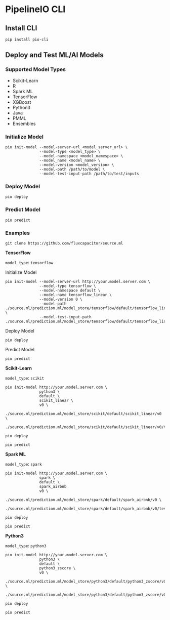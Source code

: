 # PipelineIO CLI
## Install CLI
```
pip install pio-cli
```

## Deploy and Test ML/AI Models
### Supported Model Types
* Scikit-Learn
* R
* Spark ML
* TensorFlow
* XGBoost
* Python3
* Java
* PMML
* Ensembles

### Initialize Model 
```
pio init-model --model-server-url <model_server_url> \
               --model-type <model_type> \
               --model-namespace <model_namespace> \
               --model_name <model_name> \
               --model-version <model_version> \
               --model-path /path/to/model \
               --model-test-input-path /path/to/test/inputs
```

### Deploy Model 
```
pio deploy
```

### Predict Model
```
pio predict
```

### Examples
```
git clone https://github.com/fluxcapacitor/source.ml
```

**TensorFlow**

`model_type`: `tensorflow`

Initialize Model
```
pio init-model --model-server-url http://your.model.server.com \
               --model-type tensorflow \
               --model-namespace default \
               --model-name tensorflow_linear \
               --model-version 0 \
               --model-path ./source.ml/prediction.ml/model_store/tensorflow/default/tensorflow_linear/0 \
               --model-test-input-path ./source.ml/prediction.ml/model_store/tensorflow/default/tensorflow_linear/0/test_inputs.txt
```

Deploy Model
```
pio deploy
```
Predict Model
```
pio predict
```

**Scikit-Learn**

`model_type`: `scikit`
```
pio init-model http://your.model.server.com \
               python3 \
               default \
               scikit_linear \
               v0 \
               ./source.ml/prediction.ml/model_store/scikit/default/scikit_linear/v0 \
               ./source.ml/prediction.ml/model_store/scikit/default/scikit_linear/v0/test_inputs.txt

pio deploy

pio predict
```

**Spark ML**

`model_type`: `spark`
```
pio init-model http://your.model.server.com \
               spark \
               default \
               spark_airbnb 
               v0 \
               ./source.ml/prediction.ml/model_store/spark/default/spark_airbnb/v0 \
               ./source.ml/prediction.ml/model_store/spark/default/spark_airbnb/v0/test_inputs.txt

pio deploy

pio predict
```


**Python3**

`model_type`: `python3`
```
pio init-model http://your.model.server.com \
               python3 \
               default \
               python3_zscore \
               v0 \
               ./source.ml/prediction.ml/model_store/python3/default/python3_zscore/v0 \
               ./source.ml/prediction.ml/model_store/python3/default/python3_zscore/v0/test_inputs.txt

pio deploy

pio predict
```
